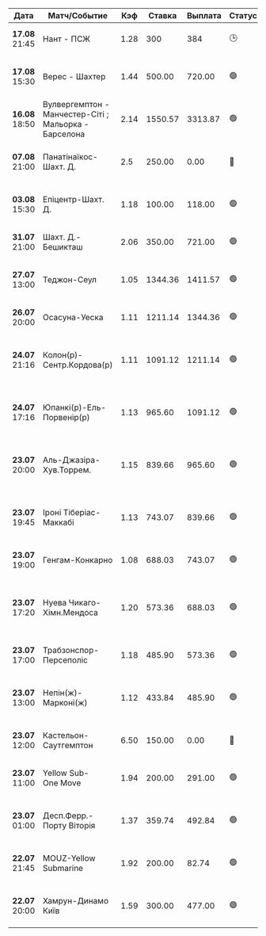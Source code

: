 
| Дата               | Матч/Событие                                             | Кэф  | Ставка  | Выплата | Статус | Комментарий                                                   |
| ------------------ | -------------------------------------------------------- | ---- | ------- | ------- | ------ | ------------------------------------------------------------- |
| **17.08**<br>21:45 | Нант - ПСЖ                                               | 1.28 | 300     | 384     | 🕒     | [[Ставка №21 — Нант — ПСЖ]]                                   |
| **17.08**<br>15:30 | Верес - Шахтер                                           | 1.44 | 500.00  | 720.00  | 🟢     | [[Ставке №20 — Верес — Шахтар Донецьк]]                       |
| **16.08**<br>18:50 | Вулвергемптон - Манчестер-Сіті ;<br>Мальорка - Барселона | 2.14 | 1550.57 | 3313.87 | 🟢     | [[Экспресс №19 - Манчестер и Барселона]]                      |
| **07.08**<br>21:00 | Панатінаїкос-Шахт. Д.                                    | 2.5  | 250.00  | 0.00    | 🔴     | [[Ставка №18 — Панатінаїкос — Шахтар Донецьк]]                |
| **03.08**<br>15:30 | Епіцентр-Шахт. Д.                                        | 1.18 | 100.00  | 118.00  | 🟢     | [[Ставке №17 — матч Епіцентр — Шахтар]]                       |
| **31.07** 21:00    | Шахт. Д.-Бешикташ                                        | 2.06 | 350.00  | 721.00  | 🟢     | [[Ставке №16 — Шахтар — Бешикташ]]                            |
| **27.07** 13:00    | Теджон-Сеул                                              | 1.05 | 1344.36 | 1411.57 | 🟢     | [[Ставке №15 — Теджон Сітізен — Сеул]]                        |
| **26.07** 20:00    | Осасуна-Уеска                                            | 1.11 | 1211.14 | 1344.36 | 🟢     | [[Ставке №14 — Осасуна — Уеска]]                              |
| **24.07** 21:16    | Колон(р)-Сентр.Кордова(р)                                | 1.11 | 1091.12 | 1211.14 | 🟢     | [[Ставка №13 — Колон (рез.) — Сентраль Кордова (рез.),]]      |
| **24.07** 17:16    | Юпанкі(р)-Ель-Порвенір(р)                                | 1.13 | 965.60  | 1091.12 | 🟢     | [[Ставка №12 — Юпанкі (рез.) — Ель-Порвенір (рез.)]]          |
| **23.07** 20:00    | Аль-Джазіра-Хув.Торрем.                                  | 1.15 | 839.66  | 965.60  | 🟢     | [[Ставка №11 — Аль-Джазіра — Хувентуд Торремолінос]]          |
| **23.07** 19:45    | Іроні Тіберіас-Маккабі                                   | 1.13 | 743.07  | 839.66  | 🟢     | [[Ставка №10 — Іроні Тіберіас — Маккабі Бней Рейне]]          |
| **23.07** 19:00    | Генгам-Конкарно                                          | 1.08 | 688.03  | 743.07  | 🟢     | [[Ставка №9 — Генгам — Конкарно]]                             |
| **23.07** 17:20    | Нуева Чикаго-Хімн.Мендоса                                | 1.20 | 573.36  | 688.03  | 🟢     | [[Ставка №8 — Нуева Чикаго (рез.) — Хімнасія Мендоса (рез.)]] |
| **23.07** 17:00    | Трабзонспор-Персеполіс                                   | 1.18 | 485.90  | 573.36  | 🟢     | [[Ставка №7 — Трабзонспор — Персеполіс]]                      |
| **23.07** 13:00    | Непін(ж)-Марконі(ж)                                      | 1.12 | 433.84  | 485.90  | 🟢     | [[Ставка №6 — Непін (ж) — Марконі Стелліонс (ж),]]            |
| **23.07** 12:00    | Кастельон-Саутгемптон                                    | 6.50 | 150.00  | 0.00    | 🔴     | [[Ставка №5 — Кастельон — Саутгемптон]]                       |
| **23.07** 11:00    | Yellow Sub-<br>One Move                                  | 1.94 | 200.00  | 291.00  | 🟢     | [[Ставка №4 — Yellow Submarine vs One Move]]                  |
| **23.07** 01:00    | Десп.Ферр.-Порту Віторія                                 | 1.37 | 359.74  | 492.84  | 🟢     | [[Ставка №3 — Деспортіва Ферровіарія — Порту Віторія]]        |
| **22.07**<br>21:45 | MOUZ-Yellow Submarine                                    | 1.92 | 200.00  | 82.74   | 🟢     | [[Ставка №2 — MOUZ vs Yellow Submarine]]                      |
| **22.07** 20:00    | Хамрун-Динамо Київ                                       | 1.59 | 300.00  | 477.00  | 🟢     | [[Ставка №1 — Хамрун Спартанс — Динамо Київ]]                 |
